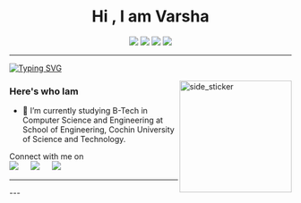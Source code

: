 <h1 align="center">Hi , I am Varsha </h1>
 <p align="center">
<img src="https://img.shields.io/badge/Age-19-blue" />
  <img src="https://img.shields.io/badge/Focus-Reserch-brightgreen" />
 <img src="https://img.shields.io/badge/Loves-Teaching-success" />
  <img src="https://img.shields.io/badge/Lives-Kerala-success" />
</p>

---

[![Typing SVG](https://readme-typing-svg.herokuapp.com?font=Fira+Code&size=20&pause=1100&color=39FF14&vCenter=true&width=1000&lines=Discovering+the+wonders+of+technology+and+connecting+with+humanity!+%F0%9F%98%81)](https://git.io/typing-svg)

<img align="right" width=200px height=200px alt="side_sticker" src="https://media.giphy.com/media/TEnXkcsHrP4YedChhA/giphy.gif" />

<h3> Here's who Iam </h3>

- 🔭 I’m currently studying B-Tech in Computer Science and Engineering at School of Engineering, Cochin University of Science and Technology.

<p>Connect with me on
<br>	
<a target="_blank" href="https://www.linkedin.com/in/varsha-shaheen-a10295231"><img src="https://img.shields.io/badge/-LinkedIn-0077B5?style=for-the-badge&logo=Linkedin&logoColor=white"></img></a>
&emsp;
<a target="_blank" href="mailto:varshashaheen2003@gmail.com"
><img src="https://img.shields.io/badge/-Gmail-D14836?style=for-the-badge&logo=Gmail&logoColor=white"></img></a>
&emsp;
<a target="_blank" href="https://twitter.com/varshashaheen"><img src="https://img.shields.io/badge/-Twitter-1DA1F2?style=for-the-badge&logo=Twitter&logoColor=white"></img></a>
&emsp;

<hr>
---

